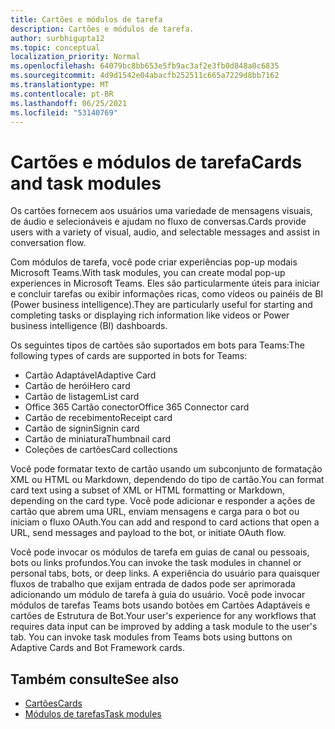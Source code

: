 ```yaml
---
title: Cartões e módulos de tarefa
description: Cartões e módulos de tarefa.
author: surbhigupta12
ms.topic: conceptual
localization_priority: Normal
ms.openlocfilehash: 64079bc8bb653e5fb9ac3af2e3fb0d848a0c6835
ms.sourcegitcommit: 4d9d1542e04abacfb252511c665a7229d8bb7162
ms.translationtype: MT
ms.contentlocale: pt-BR
ms.lasthandoff: 06/25/2021
ms.locfileid: "53140769"
---
```

# <a name="cards-and-task-modules"></a><span data-ttu-id="4d27b-103">Cartões e módulos de tarefa</span><span class="sxs-lookup"><span data-stu-id="4d27b-103">Cards and task modules</span></span>

<span data-ttu-id="4d27b-104">Os cartões fornecem aos usuários uma variedade de mensagens visuais, de áudio e selecionáveis e ajudam no fluxo de conversas.</span><span class="sxs-lookup"><span data-stu-id="4d27b-104">Cards provide users with a variety of visual, audio, and selectable messages and assist in conversation flow.</span></span>

<span data-ttu-id="4d27b-105">Com módulos de tarefa, você pode criar experiências pop-up modais Microsoft Teams.</span><span class="sxs-lookup"><span data-stu-id="4d27b-105">With task modules, you can create modal pop-up experiences in Microsoft Teams.</span></span> <span data-ttu-id="4d27b-106">Eles são particularmente úteis para iniciar e concluir tarefas ou exibir informações ricas, como vídeos ou painéis de BI (Power business intelligence).</span><span class="sxs-lookup"><span data-stu-id="4d27b-106">They are particularly useful for starting and completing tasks or displaying rich information like videos or Power business intelligence (BI) dashboards.</span></span>

<span data-ttu-id="4d27b-107">Os seguintes tipos de cartões são suportados em bots para Teams:</span><span class="sxs-lookup"><span data-stu-id="4d27b-107">The following types of cards are supported in bots for Teams:</span></span>

* <span data-ttu-id="4d27b-108">Cartão Adaptável</span><span class="sxs-lookup"><span data-stu-id="4d27b-108">Adaptive Card</span></span>
* <span data-ttu-id="4d27b-109">Cartão de herói</span><span class="sxs-lookup"><span data-stu-id="4d27b-109">Hero card</span></span>
* <span data-ttu-id="4d27b-110">Cartão de listagem</span><span class="sxs-lookup"><span data-stu-id="4d27b-110">List card</span></span>
* <span data-ttu-id="4d27b-111">Office 365 Cartão conector</span><span class="sxs-lookup"><span data-stu-id="4d27b-111">Office 365 Connector card</span></span>
* <span data-ttu-id="4d27b-112">Cartão de recebimento</span><span class="sxs-lookup"><span data-stu-id="4d27b-112">Receipt card</span></span>
* <span data-ttu-id="4d27b-113">Cartão de signin</span><span class="sxs-lookup"><span data-stu-id="4d27b-113">Signin card</span></span>
* <span data-ttu-id="4d27b-114">Cartão de miniatura</span><span class="sxs-lookup"><span data-stu-id="4d27b-114">Thumbnail card</span></span>
* <span data-ttu-id="4d27b-115">Coleções de cartões</span><span class="sxs-lookup"><span data-stu-id="4d27b-115">Card collections</span></span>

<span data-ttu-id="4d27b-116">Você pode formatar texto de cartão usando um subconjunto de formatação XML ou HTML ou Markdown, dependendo do tipo de cartão.</span><span class="sxs-lookup"><span data-stu-id="4d27b-116">You can format card text using a subset of XML or HTML formatting or Markdown, depending on the card type.</span></span> <span data-ttu-id="4d27b-117">Você pode adicionar e responder a ações de cartão que abrem uma URL, enviam mensagens e carga para o bot ou iniciam o fluxo OAuth.</span><span class="sxs-lookup"><span data-stu-id="4d27b-117">You can add and respond to card actions that open a URL, send messages and payload to the bot, or initiate OAuth flow.</span></span>

<span data-ttu-id="4d27b-118">Você pode invocar os módulos de tarefa em guias de canal ou pessoais, bots ou links profundos.</span><span class="sxs-lookup"><span data-stu-id="4d27b-118">You can invoke the task modules in channel or personal tabs, bots, or deep links.</span></span> <span data-ttu-id="4d27b-119">A experiência do usuário para quaisquer fluxos de trabalho que exijam entrada de dados pode ser aprimorada adicionando um módulo de tarefa à guia do usuário. Você pode invocar módulos de tarefas Teams bots usando botões em Cartões Adaptáveis e cartões de Estrutura de Bot.</span><span class="sxs-lookup"><span data-stu-id="4d27b-119">Your user's experience for any workflows that requires data input can be improved by adding a task module to the user's tab. You can invoke task modules from Teams bots using buttons on Adaptive Cards and Bot Framework cards.</span></span>

## <a name="see-also"></a><span data-ttu-id="4d27b-120">Também consulte</span><span class="sxs-lookup"><span data-stu-id="4d27b-120">See also</span></span>

* [<span data-ttu-id="4d27b-121">Cartões</span><span class="sxs-lookup"><span data-stu-id="4d27b-121">Cards</span></span>](~/task-modules-and-cards/what-are-cards.md)
* [<span data-ttu-id="4d27b-122">Módulos de tarefas</span><span class="sxs-lookup"><span data-stu-id="4d27b-122">Task modules</span></span>](~/task-modules-and-cards/what-are-task-modules.md)
